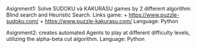 Asignment1: Solve SUDOKU và KAKURASU games by 2 different algorithm: Blind search and Heuristic Search. 
	Links game:
		+ https://www.puzzle-sudoku.com/
		+ https://www.puzzle-kakurasu.com/
	Language: Python

Asignment2: creates automated Agents to play at different difficulty levels, utilizing the alpha-beta cut algorithm.
	Language: Python
